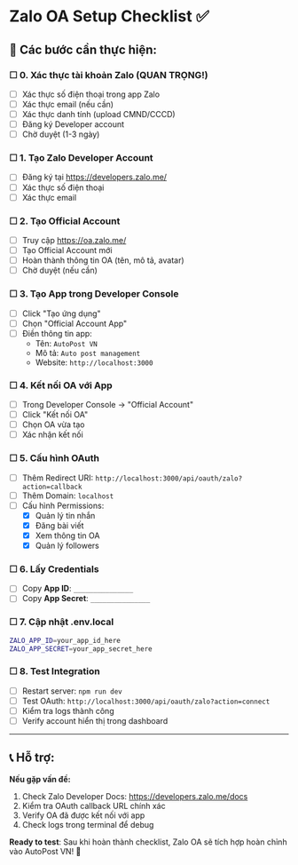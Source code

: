 # Zalo OA Setup Checklist ✅

## 🎯 Các bước cần thực hiện:

### ☐ 0. Xác thực tài khoản Zalo (QUAN TRỌNG!)
- [ ] Xác thực số điện thoại trong app Zalo
- [ ] Xác thực email (nếu cần)
- [ ] Xác thực danh tính (upload CMND/CCCD)
- [ ] Đăng ký Developer account
- [ ] Chờ duyệt (1-3 ngày)

### ☐ 1. Tạo Zalo Developer Account
- [ ] Đăng ký tại https://developers.zalo.me/
- [ ] Xác thực số điện thoại
- [ ] Xác thực email

### ☐ 2. Tạo Official Account
- [ ] Truy cập https://oa.zalo.me/
- [ ] Tạo Official Account mới
- [ ] Hoàn thành thông tin OA (tên, mô tả, avatar)
- [ ] Chờ duyệt (nếu cần)

### ☐ 3. Tạo App trong Developer Console
- [ ] Click "Tạo ứng dụng"
- [ ] Chọn "Official Account App"
- [ ] Điền thông tin app:
  - Tên: `AutoPost VN`
  - Mô tả: `Auto post management`
  - Website: `http://localhost:3000`

### ☐ 4. Kết nối OA với App
- [ ] Trong Developer Console → "Official Account" 
- [ ] Click "Kết nối OA"
- [ ] Chọn OA vừa tạo
- [ ] Xác nhận kết nối

### ☐ 5. Cấu hình OAuth
- [ ] Thêm Redirect URI: `http://localhost:3000/api/oauth/zalo?action=callback`
- [ ] Thêm Domain: `localhost`
- [ ] Cấu hình Permissions:
  - [x] Quản lý tin nhắn
  - [x] Đăng bài viết  
  - [x] Xem thông tin OA
  - [x] Quản lý followers

### ☐ 6. Lấy Credentials
- [ ] Copy **App ID**: `_______________`
- [ ] Copy **App Secret**: `_______________`

### ☐ 7. Cập nhật .env.local
```bash
ZALO_APP_ID=your_app_id_here
ZALO_APP_SECRET=your_app_secret_here
```

### ☐ 8. Test Integration
- [ ] Restart server: `npm run dev`
- [ ] Test OAuth: `http://localhost:3000/api/oauth/zalo?action=connect`
- [ ] Kiểm tra logs thành công
- [ ] Verify account hiển thị trong dashboard

---

## 📞 Hỗ trợ:

**Nếu gặp vấn đề:**
1. Check Zalo Developer Docs: https://developers.zalo.me/docs
2. Kiểm tra OAuth callback URL chính xác
3. Verify OA đã được kết nối với app
4. Check logs trong terminal để debug

**Ready to test**: Sau khi hoàn thành checklist, Zalo OA sẽ tích hợp hoàn chỉnh vào AutoPost VN! 🚀
